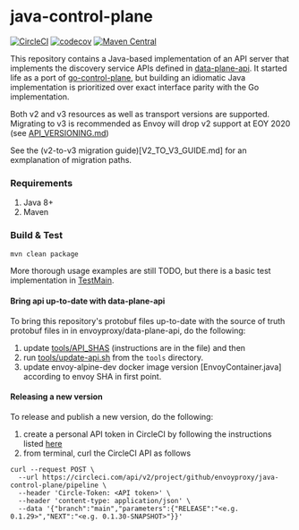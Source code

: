 # java-control-plane

[![CircleCI](https://circleci.com/gh/envoyproxy/java-control-plane.svg?style=svg)](https://circleci.com/gh/envoyproxy/java-control-plane) [![codecov](https://codecov.io/gh/envoyproxy/java-control-plane/branch/main/graph/badge.svg)](https://codecov.io/gh/envoyproxy/java-control-plane) [![Maven Central](https://maven-badges.herokuapp.com/maven-central/io.envoyproxy.controlplane/java-control-plane/badge.svg)](https://maven-badges.herokuapp.com/maven-central/io.envoyproxy.controlplane/java-control-plane)

This repository contains a Java-based implementation of an API server that implements the discovery service APIs defined
in [data-plane-api](https://github.com/envoyproxy/data-plane-api). It started life as a port of
[go-control-plane](https://github.com/envoyproxy/go-control-plane), but building an idiomatic Java implementation is
prioritized over exact interface parity with the Go implementation.

Both v2 and v3 resources as well as transport versions are supported. Migrating
to v3 is recommended as Envoy will drop v2 support at EOY 2020 (see
[API_VERSIONING.md](https://github.com/envoyproxy/envoy/blob/4c6206865061591155d18b55972b4d626e1703dd/api/API_VERSIONING.md))

See the (v2-to-v3 migration guide)[V2_TO_V3_GUIDE.md] for an exmplanation of migration paths.

### Requirements

1. Java 8+
2. Maven

### Build & Test

```bash
mvn clean package
```

More thorough usage examples are still TODO, but there is a basic test implementation in
[TestMain](server/src/test/java/io/envoyproxy/controlplane/server/TestMain.java).

#### Bring api up-to-date with data-plane-api
To bring this repository's protobuf files up-to-date with the source
of truth protobuf files in in envoyproxy/data-plane-api, do the
following:

1. update [tools/API_SHAS](tools/API_SHAS) (instructions are in the
   file) and then
2. run [tools/update-api.sh](tools/update-api.sh) from the `tools`
   directory.
3. update envoy-alpine-dev docker image version [EnvoyContainer.java] according to envoy SHA in first point.

#### Releasing a new version
To release and publish a new version, do the following:
1. create a personal API token in CircleCI by following the instructions listed [here](https://circleci.com/docs/2.0/managing-api-tokens/#creating-a-personal-api-token)
2. from terminal, curl the CircleCI API as follows

```
curl --request POST \
  --url https://circleci.com/api/v2/project/github/envoyproxy/java-control-plane/pipeline \
  --header 'Circle-Token: <API token>' \
  --header 'content-type: application/json' \
  --data '{"branch":"main","parameters":{"RELEASE":"<e.g. 0.1.29>","NEXT":"<e.g. 0.1.30-SNAPSHOT>"}}'
```
